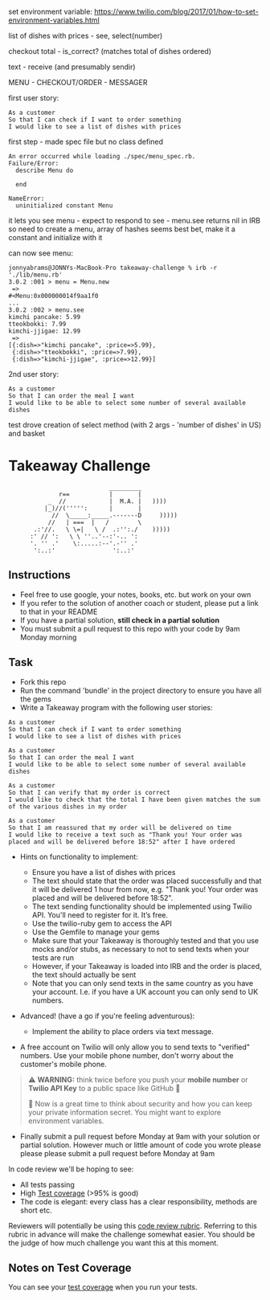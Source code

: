 set environment variable: https://www.twilio.com/blog/2017/01/how-to-set-environment-variables.html

list of dishes with prices - see, select(number)

checkout total - is_correct? (matches total of dishes ordered)

text - receive (and presumably sendir)

MENU - CHECKOUT/ORDER - MESSAGER

first user story:

```
As a customer
So that I can check if I want to order something
I would like to see a list of dishes with prices
```

first step - made spec file but no class defined

```
An error occurred while loading ./spec/menu_spec.rb.
Failure/Error:
  describe Menu do
  
  end

NameError:
  uninitialized constant Menu
```

it lets you see menu - expect to respond to see - menu.see returns nil in IRB so need to create a menu, array of hashes seems best bet, make it a constant and initialize with it

can now see menu:

```
jonnyabrams@JONNYs-MacBook-Pro takeaway-challenge % irb -r './lib/menu.rb'
3.0.2 :001 > menu = Menu.new
 => 
#<Menu:0x000000014f9aa1f0
... 
3.0.2 :002 > menu.see
kimchi pancake: 5.99
tteokbokki: 7.99
kimchi-jjigae: 12.99
 => 
[{:dish=>"kimchi pancake", :price=>5.99},
 {:dish=>"tteokbokki", :price=>7.99},
 {:dish=>"kimchi-jjigae", :price=>12.99}] 
```

2nd user story:

```
As a customer
So that I can order the meal I want
I would like to be able to select some number of several available dishes
```

test drove creation of select method (with 2 args - 'number of dishes' in US) and basket


Takeaway Challenge
==================
```
                            _________
              r==           |       |
           _  //            |  M.A. |   ))))
          |_)//(''''':      |       |
            //  \_____:_____.-------D     )))))
           //   | ===  |   /        \
       .:'//.   \ \=|   \ /  .:'':./    )))))
      :' // ':   \ \ ''..'--:'-.. ':
      '. '' .'    \:.....:--'.-'' .'
       ':..:'                ':..:'

 ```

Instructions
-------

* Feel free to use google, your notes, books, etc. but work on your own
* If you refer to the solution of another coach or student, please put a link to that in your README
* If you have a partial solution, **still check in a partial solution**
* You must submit a pull request to this repo with your code by 9am Monday morning

Task
-----

* Fork this repo
* Run the command 'bundle' in the project directory to ensure you have all the gems
* Write a Takeaway program with the following user stories:

```
As a customer
So that I can check if I want to order something
I would like to see a list of dishes with prices

As a customer
So that I can order the meal I want
I would like to be able to select some number of several available dishes

As a customer
So that I can verify that my order is correct
I would like to check that the total I have been given matches the sum of the various dishes in my order

As a customer
So that I am reassured that my order will be delivered on time
I would like to receive a text such as "Thank you! Your order was placed and will be delivered before 18:52" after I have ordered
```

* Hints on functionality to implement:
  * Ensure you have a list of dishes with prices
  * The text should state that the order was placed successfully and that it will be delivered 1 hour from now, e.g. "Thank you! Your order was placed and will be delivered before 18:52".
  * The text sending functionality should be implemented using Twilio API. You'll need to register for it. It’s free.
  * Use the twilio-ruby gem to access the API
  * Use the Gemfile to manage your gems
  * Make sure that your Takeaway is thoroughly tested and that you use mocks and/or stubs, as necessary to not to send texts when your tests are run
  * However, if your Takeaway is loaded into IRB and the order is placed, the text should actually be sent
  * Note that you can only send texts in the same country as you have your account. I.e. if you have a UK account you can only send to UK numbers.

* Advanced! (have a go if you're feeling adventurous):
  * Implement the ability to place orders via text message.

* A free account on Twilio will only allow you to send texts to "verified" numbers. Use your mobile phone number, don't worry about the customer's mobile phone.

> :warning: **WARNING:** think twice before you push your **mobile number** or **Twilio API Key** to a public space like GitHub :eyes:
>
> :key: Now is a great time to think about security and how you can keep your private information secret. You might want to explore environment variables.

* Finally submit a pull request before Monday at 9am with your solution or partial solution.  However much or little amount of code you wrote please please please submit a pull request before Monday at 9am


In code review we'll be hoping to see:

* All tests passing
* High [Test coverage](https://github.com/makersacademy/course/blob/main/pills/test_coverage.md) (>95% is good)
* The code is elegant: every class has a clear responsibility, methods are short etc.

Reviewers will potentially be using this [code review rubric](docs/review.md).  Referring to this rubric in advance will make the challenge somewhat easier.  You should be the judge of how much challenge you want this at this moment.

Notes on Test Coverage
------------------

You can see your [test coverage](https://github.com/makersacademy/course/blob/main/pills/test_coverage.md) when you run your tests.
